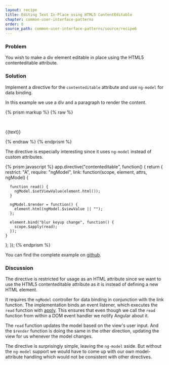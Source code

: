 ```yaml
---
layout: recipe
title: Editing Text In-Place using HTML5 ContentEditable
chapter: common-user-interface-patterns
order: 6
source_path: common-user-interface-patterns/source/recipe6
---
```


### Problem
You wish to make a div element editable in place using the HTML5 contenteditable attribute.

### Solution
Implement a directive for the `contenteditable` attribute and use `ng-model` for data binding.

In this example we use a div and a paragraph to render the content.

{% prism markup %}
{% raw %}
<div contenteditable ng-model="text"></div>
<p>{{text}}</p>
{% endraw %}
{% endprism %}

The directive is especially interesting since it uses `ng-model` instead of custom attributes.

{% prism javascript %}
app.directive("contenteditable", function() {
  return {
    restrict: "A",
    require: "ngModel",
    link: function(scope, element, attrs, ngModel) {

      function read() {
        ngModel.$setViewValue(element.html());
      }

      ngModel.$render = function() {
        element.html(ngModel.$viewValue || "");
      };

      element.bind("blur keyup change", function() {
        scope.$apply(read);
      });
    }
  };
});
{% endprism %}

You can find the complete example on [github](https://github.com/fdietz/recipes-with-angular-js-examples/tree/master/chapter8/recipe6).

### Discussion
The directive is restricted for usage as an HTML attribute since we want to use the HTML5 contenteditable attribute as it is instead of defining a new HTML element.

It requires the `ngModel` controller for data binding in conjunction with the link function. The implementation binds an event listener, which executes the `read` function with [apply](http://docs.angularjs.org/api/ng.$rootScope.Scope). This ensures that even though we call the `read` function from within a DOM event handler we notify Angular about it.

The `read` function updates the model based on the view's user input. And the `$render` function is doing the same in the other direction, updating the view for us whenever the model changes.

The directive is surprisingly simple, leaving the `ng-model` aside. But without the `ng-model` support we would have to come up with our own model-attribute handling which would not be consistent with other directives.
